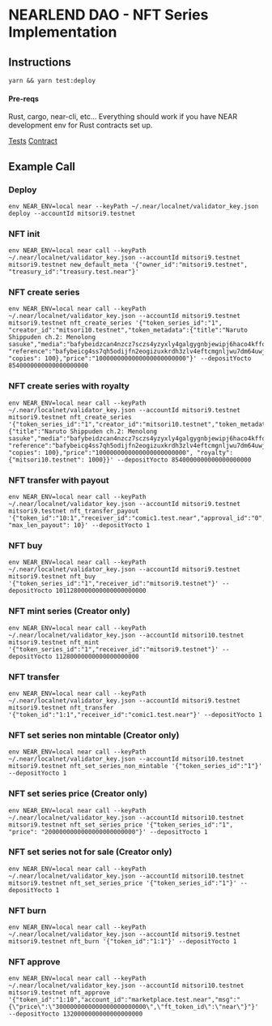 # NEARLEND DAO - NFT Series Implementation

## Instructions

`yarn && yarn test:deploy`

#### Pre-reqs

Rust, cargo, near-cli, etc...
Everything should work if you have NEAR development env for Rust contracts set up.

[Tests](tests/simulation_tests.rs)
[Contract](nearlend-nft-contract/src/lib.rs)

## Example Call

### Deploy

```
env NEAR_ENV=local near --keyPath ~/.near/localnet/validator_key.json deploy --accountId mitsori9.testnet
```

### NFT init

```
env NEAR_ENV=local near call --keyPath ~/.near/localnet/validator_key.json --accountId mitsori9.testnet mitsori9.testnet new_default_meta '{"owner_id":"mitsori9.testnet", "treasury_id":"treasury.test.near"}'
```

### NFT create series

```
env NEAR_ENV=local near call --keyPath ~/.near/localnet/validator_key.json --accountId mitsori9.testnet mitsori9.testnet nft_create_series '{"token_series_id":"1", "creator_id":"mitsori10.testnet","token_metadata":{"title":"Naruto Shippuden ch.2: Menolong sasuke","media":"bafybeidzcan4nzcz7sczs4yzyxly4galgygnbjewipj6haco4kffoqpkiy", "reference":"bafybeicg4ss7qh5odijfn2eogizuxkrdh3zlv4eftcmgnljwu7dm64uwji", "copies": 100},"price":"1000000000000000000000000"}' --depositYocto 8540000000000000000000
```

### NFT create series with royalty

```
env NEAR_ENV=local near call --keyPath ~/.near/localnet/validator_key.json --accountId mitsori9.testnet mitsori9.testnet nft_create_series '{"token_series_id":"1","creator_id":"mitsori10.testnet","token_metadata":{"title":"Naruto Shippuden ch.2: Menolong sasuke","media":"bafybeidzcan4nzcz7sczs4yzyxly4galgygnbjewipj6haco4kffoqpkiy", "reference":"bafybeicg4ss7qh5odijfn2eogizuxkrdh3zlv4eftcmgnljwu7dm64uwji", "copies": 100},"price":"1000000000000000000000000", "royalty":{"mitsori10.testnet": 1000}}' --depositYocto 8540000000000000000000
```

### NFT transfer with payout

```
env NEAR_ENV=local near call --keyPath ~/.near/localnet/validator_key.json --accountId mitsori9.testnet mitsori9.testnet nft_transfer_payout '{"token_id":"10:1","receiver_id":"comic1.test.near","approval_id":"0","balance":"1000000000000000000000000", "max_len_payout": 10}' --depositYocto 1
```

### NFT buy

```
env NEAR_ENV=local near call --keyPath ~/.near/localnet/validator_key.json --accountId mitsori9.testnet mitsori9.testnet nft_buy '{"token_series_id":"1","receiver_id":"mitsori9.testnet"}' --depositYocto 1011280000000000000000000
```

### NFT mint series (Creator only)

```
env NEAR_ENV=local near call --keyPath ~/.near/localnet/validator_key.json --accountId mitsori10.testnet mitsori9.testnet nft_mint '{"token_series_id":"1","receiver_id":"mitsori9.testnet"}' --depositYocto 11280000000000000000000
```

### NFT transfer

```
env NEAR_ENV=local near call --keyPath ~/.near/localnet/validator_key.json --accountId mitsori9.testnet mitsori9.testnet nft_transfer '{"token_id":"1:1","receiver_id":"comic1.test.near"}' --depositYocto 1
```

### NFT set series non mintable (Creator only)

```
env NEAR_ENV=local near call --keyPath ~/.near/localnet/validator_key.json --accountId mitsori10.testnet mitsori9.testnet nft_set_series_non_mintable '{"token_series_id":"1"}' --depositYocto 1
```

### NFT set series price (Creator only)

```
env NEAR_ENV=local near call --keyPath ~/.near/localnet/validator_key.json --accountId mitsori10.testnet mitsori9.testnet nft_set_series_price '{"token_series_id":"1", "price": "2000000000000000000000000"}' --depositYocto 1
```

### NFT set series not for sale (Creator only)

```
env NEAR_ENV=local near call --keyPath ~/.near/localnet/validator_key.json --accountId mitsori10.testnet mitsori9.testnet nft_set_series_price '{"token_series_id":"1"}' --depositYocto 1
```

### NFT burn

```
env NEAR_ENV=local near call --keyPath ~/.near/localnet/validator_key.json --accountId mitsori9.testnet mitsori9.testnet nft_burn '{"token_id":"1:1"}' --depositYocto 1
```

### NFT approve

```
env NEAR_ENV=local near call --keyPath ~/.near/localnet/validator_key.json --accountId mitsori10.testnet mitsori9.testnet nft_approve '{"token_id":"1:10","account_id":"marketplace.test.near","msg":"{\"price\":\"3000000000000000000000000\",\"ft_token_id\":\"near\"}"}' --depositYocto 1320000000000000000000
```

